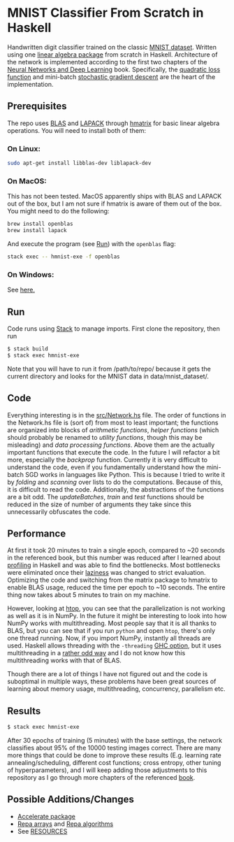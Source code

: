 # MNIST Classifier From Scratch in Haskell
Handwritten digit classifier trained on the classic [MNIST dataset](http://yann.lecun.com/exdb/mnist/). Written using one [linear algebra package](https://hackage.haskell.org/package/hmatrix) from scratch in Haskell.
Architecture of the network is implemented according to the first two chapters of the [Neural Networks and Deep Learning](http://neuralnetworksanddeeplearning.com/) book. Specifically, the [quadratic loss function](https://en.wikipedia.org/wiki/Loss_function#Quadratic_loss_function) and mini-batch [stochastic gradient descent](https://en.wikipedia.org/wiki/Stochastic_gradient_descent) are the heart of the implementation.

## Prerequisites
The repo uses [BLAS](http://www.netlib.org/blas/) and [LAPACK](http://www.netlib.org/lapack/) through [hmatrix](https://hackage.haskell.org/package/hmatrix) for basic linear algebra operations. You will need to install both of them:

### On Linux:
```zsh
sudo apt-get install libblas-dev liblapack-dev
```

### On MacOS:
This has not been tested. MacOS apparently ships with BLAS and LAPACK out of the box, but I am not sure if hmatrix is aware of them out of the box. You might need to do the following:
```zsh
brew install openblas
brew install lapack
```
And execute the program (see [Run](#Run)) with the `openblas` flag:
```zsh
stack exec -- hmnist-exe -f openblas
```

### On Windows:
See [here.](https://icl.cs.utk.edu/lapack-for-windows/lapack/)

## Run
Code runs using [Stack](https://docs.haskellstack.org/en/stable/README/) to manage imports. First clone the repository, then run
```zsh
$ stack build
$ stack exec hmnist-exe
```
Note that you will have to run it from /path/to/repo/ because it gets the current directory and looks for the MNIST data in data/mnist_dataset/.

## Code
Everything interesting is in the [src/Network.hs](src/Network.hs) file. The order of functions in the Network.hs file is (sort of) from most to least important; the functions are organized into blocks of *arithmetic functions*, *helper functions* (which should probably be renamed to *utility functions*, though this may be misleading) and *data processing functions*. Above them are the actually important functions that execute the code. In the future I will refactor a bit more, especially the *backprop* function. Currently it is very difficult to understand the code, even if you fundamentally understand how the mini-batch SGD works in languages like Python. This is because I tried to write it by *folding* and *scanning* over lists to do the computations. Because of this, it is difficult to read the code. Additionally, the abstractions of the functions are a bit odd. The *updateBatches*, *train* and *test* functions should be reduced in the size of number of arguments they take since this unnecessarily obfuscates the code.

## Performance
At first it took 20 minutes to train a single epoch, compared to ~20 seconds in the referenced book, but this number was reduced after I learned about [profiling](https://www.tweag.io/blog/2020-01-30-haskell-profiling/) in Haskell and was able to find the bottlenecks. Most bottlenecks were eliminated once their [laziness](https://github.com/hasura/graphql-engine/pull/2933) was changed to strict evaluation. Optimizing the code and switching from the matrix package to hmatrix to enable BLAS usage, reduced the time per epoch to ~10 seconds. The entire thing now takes about 5 minutes to train on my machine.

However, looking at [htop](https://en.wikipedia.org/wiki/Htop), you can see that the parallelization is not working as well as it is in NumPy. In the future it might be interesting to look into how NumPy works with multithreading. Most people say that it is all thanks to BLAS, but you can see that if you run `python` and open `htop`, there's only one thread running. Now, if you import NumPy, instantly all threads are used. Haskell allows threading with the `-threading` [GHC option](https://downloads.haskell.org/~ghc/latest/docs/html/users_guide/phases.html#ghc-flag--threaded), but it uses multithreading in a [rather odd way](https://stackoverflow.com/questions/5847642/haskell-lightweight-threads-overhead-and-use-on-multicores/5849482#5849482) and I do not know how this multithreading works with that of BLAS.

Though there are a lot of things I have not figured out and the code is suboptimal in multiple ways, these problems have been great sources of learning about memory usage, multithreading, concurrency, parallelism etc.

## Results
```zsh
$ stack exec hmnist-exe
```
After 30 epochs of training (5 minutes) with the base settings, the network classifies about 95% of the 10000 testing images correct. There are many more things that could be done to improve these results (E.g. learning rate annealing/scheduling, different cost functions; cross entropy, other tuning of hyperparameters), and I will keep adding those adjustments to this repository as I go through more chapters of the referenced [book](http://neuralnetworksanddeeplearning.com/).

## Possible Additions/Changes
- [Accelerate package](https://hackage.haskell.org/package/accelerate)
- [Repa arrays](https://hackage.haskell.org/package/repa) and [Repa algorithms](https://hackage.haskell.org/package/repa-algorithms-3.4.1.3)
- See [RESOURCES](RESOURCES.md)

